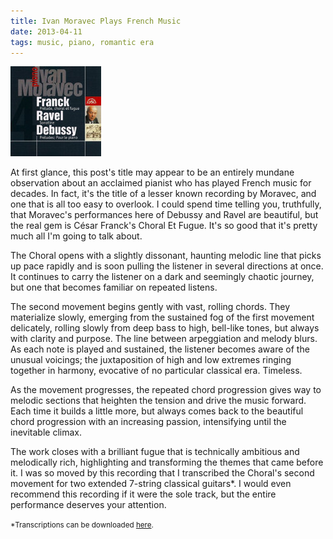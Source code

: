 ```yaml
---
title: Ivan Moravec Plays French Music
date: 2013-04-11
tags: music, piano, romantic era
---
```


![](/images/moravec.jpg "Ivan Moravec")

At first glance, this post's title may appear to be an entirely mundane
observation about an acclaimed pianist who has played French music for decades.
In fact, it's the title of a lesser known recording by Moravec, and one that is
all too easy to overlook. I could spend time telling you, truthfully, that
Moravec's performances here of Debussy and Ravel are beautiful, but the real gem
is César Franck's Choral Et Fugue. It's so good that it's pretty much all I'm
going to talk about.

The Choral opens with a slightly dissonant, haunting melodic line that picks up
pace rapidly and is soon pulling the listener in several directions at once.
It continues to carry the listener on a dark and seemingly chaotic journey,
but one that becomes familiar on repeated listens.

The second movement begins gently with vast, rolling chords. They materialize
slowly, emerging from the sustained fog of the first movement delicately,
rolling slowly from deep bass to high, bell-like tones, but always with clarity
and purpose. The line between arpeggiation and melody blurs. As each note is
played and sustained, the listener becomes aware of the unusual voicings; the
juxtaposition of high and low extremes ringing together in harmony, evocative of
no particular classical era. Timeless.

As the movement progresses, the repeated chord progression gives way to melodic
sections that heighten the tension and drive the music forward. Each time it
builds a little more, but always comes back to the beautiful chord progression
with an increasing passion, intensifying until the inevitable climax.

The work closes with a brilliant fugue that is technically ambitious and
melodically rich, highlighting and transforming the themes that came before it.
I was so moved by this recording that I transcribed the Choral's second movement
for two extended 7-string classical guitars*. I would even recommend this
recording if it were the sole track, but the entire performance deserves your
attention.


<small>*Transcriptions can be downloaded [here](/explore/music.html).</small>


